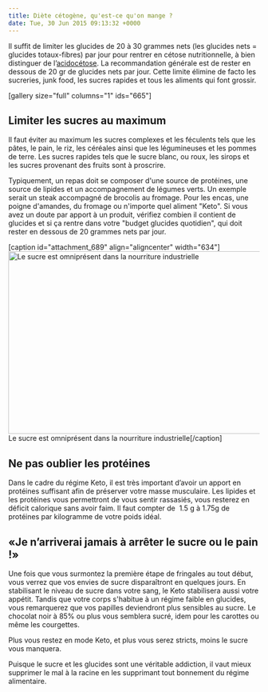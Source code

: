 ```yaml
---
title: Diète cétogène, qu'est-ce qu'on mange ?
date: Tue, 30 Jun 2015 09:13:32 +0000
---
```


Il suffit de limiter les glucides de 20 à 30 grammes nets (les glucides nets = glucides totaux-fibres) par jour pour rentrer en cétose nutritionnelle, à bien distinguer de l’<a href="http://fr.wikipedia.org/wiki/Acidoc%25C3%25A9tose">acidocétose</a>. La recommandation générale est de rester en dessous de 20 gr de glucides nets par jour. Cette limite élimine de facto les sucreries, junk food, les sucres rapides et tous les aliments qui font grossir.

[gallery size="full" columns="1" ids="665"]
<h2>Limiter les sucres au maximum</h2>
Il faut éviter au maximum les sucres complexes et les féculents tels que les pâtes, le pain, le riz, les céréales ainsi que les légumineuses et les pommes de terre. Les sucres rapides tels que le sucre blanc, ou roux, les sirops et les sucres provenant des fruits sont à proscrire.

Typiquement, un repas doit se composer d'une source de protéines, une source de lipides et un accompagnement de légumes verts. Un exemple serait un steak accompagné de brocolis au fromage. Pour les encas, une poigne d'amandes, du fromage ou n'importe quel aliment "Keto". Si vous avez un doute par apport à un produit, vérifiez combien il contient de glucides et si ça rentre dans votre "budget glucides quotidien", qui doit rester en dessous de 20 grammes nets par jour.

[caption id="attachment_689" align="aligncenter" width="634"]<a href="http://regimeketo.com/regime/wp-content/uploads/2015/06/Sucre-dans-aliments.jpg"><img class="wp-image-689 size-full" src="http://regimeketo.com/regime/wp-content/uploads/2015/06/Sucre-dans-aliments.jpg" alt="Le sucre est omniprésent dans la nourriture industrielle" width="634" height="365" /></a> Le sucre est omniprésent dans la nourriture industrielle[/caption]
<h2>Ne pas oublier les protéines</h2>
Dans le cadre du régime Keto, il est très important d’avoir un apport en protéines suffisant afin de préserver votre masse musculaire. Les lipides et les protéines vous permettront de vous sentir rassasiés, vous resterez en déficit calorique sans avoir faim. Il faut compter de  1.5 g à 1.75g de protéines par kilogramme de votre poids idéal.
<h2>«Je n’arriverai jamais à arrêter le sucre ou le pain !»</h2>
Une fois que vous surmontez la première étape de fringales au tout début, vous verrez que vos envies de sucre disparaîtront en quelques jours. En stabilisant le niveau de sucre dans votre sang, le Keto stabilisera aussi votre appétit. Tandis que votre corps s'habitue à un régime faible en glucides, vous remarquerez que vos papilles deviendront plus sensibles au sucre. Le chocolat noir à 85% ou plus vous semblera sucré, idem pour les carottes ou même les courgettes.

Plus vous restez en mode Keto, et plus vous serez stricts, moins le sucre vous manquera.

Puisque le sucre et les glucides sont une véritable addiction, il vaut mieux supprimer le mal à la racine en les supprimant tout bonnement du régime alimentaire.

&nbsp;
